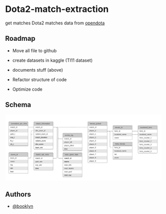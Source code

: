 # Dota2-match-extraction

get matches Dota2 matches data from [opendota](https://www.opendota.com/)


## Roadmap

- Move all file to github

- create datasets in kaggle (TI11 dataset)

- documents stuff (above)

- Refactor structure of code

- Optimize code

## Schema
![schema](assets/data_ER.png)

## Authors

- [@booklyn](https://github.com/ta-brook)
